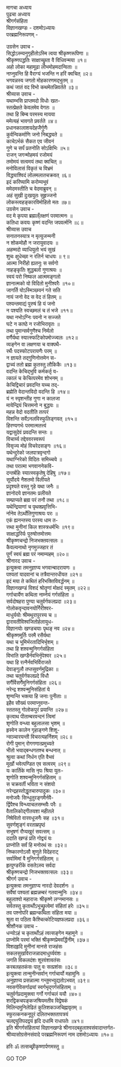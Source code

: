 मागचा अध्याय  
पुढचा अध्याय  
श्रीगर्गसंहिता  
विज्ञानखण्डः - दशमोऽध्यायः  
परब्रह्मनिरूपणम् -  
  
उग्रसेन उवाच -  
सिद्धोऽस्म्यनुगृहीतोऽस्मि त्वया श्रीकृष्णरूपिणा ॥  
श्रीकृष्णपद्धतिः साक्षाच्छ्रुता वै विधिवन्मया ॥१॥  
अहो लोका महामूढा लोभमोहमदान्विताः ॥  
नाप्नुवन्ति हि वैराग्यं भजन्ति न हरिं क्वचित् ॥२॥  
भगवन्नस्य जगतो मोहकारणमद्‌भुतम् ॥  
कथं जातं वद विभो कथमेतन्निवर्तते ॥३॥  
श्रीव्यास उवाच -  
यथाम्भसि प्राप्तमदो विधोः खत-  
     स्तत्प्रेक्षते केवलमेव वेगतः ॥  
तथा हि बिम्ब परमस्य मायया  
     ममेत्यहं भावगते प्रवर्तते ॥४॥  
प्रधानकालाशयदेहजैर्गुणैः  
     कुर्वन्विकर्माणि जनो निबद्ध्यते ॥  
काचेऽर्भकं सैकत एव जीवनं  
     गुणे च सर्पं प्रतनोति सोऽक्षिभिः ॥५॥  
राजन् जगन्मोहमयं रजोमयं  
     तमोमयं सत्वमयं तथा क्वचित् ॥  
मनोविलासं विकृतं च विभ्रमं  
     विद्ध्याश्विदं लोलमलातचक्रवत् ॥६॥  
इदं करिष्यामि करोम्यभूवं  
     ममेदमस्तीति च वेदमाब्रुवन् ॥  
अहं सुखी दुःखयुतः सुहृज्जनो  
     लोकस्त्वहङ्कारविमोहितो मतः ॥७॥  
उग्रसेन उवाच -  
वद मे कृपया ब्रह्मल्ँलक्षणं परमात्मनः ॥  
कतिधा कवयः कृष्णं वदन्ति जपवर्त्मनि ॥८॥  
श्रीव्यास उवाच  
सनातनस्यात्र न मृत्युजन्मनी  
     न शोकमोहौ न जरायुवादयः ॥  
अहम्मदो व्याधियुतो भयं सुखं  
     शुचः क्षुधेच्छा न रतिर्न चाधयः ॥ ९॥  
आत्मा निरीहो ह्यतनुः स सर्वगो  
     नाहङ्कृतिः शुद्धबलो गुणाश्रयः ॥  
स्वयं परो निष्फल आत्ममङ्गलो  
     ज्ञानात्मको यो विदितो मुनीश्वरैः ॥१०॥  
जागर्ति योऽस्मिञ्छयनं गते सति  
     नायं जनो वेद स वेद तं हितम् ॥  
पश्यन्तमाद्यं पुरुषं हि यं जनो  
     न पश्यति स्वच्छमलं च तं भजे ॥११॥  
यथा नभोऽग्निः पवनो न सज्जते  
     घटे न काष्ठे न रजोभिरावृतः ॥  
तथा पुमान्सर्वगुणैश्च निर्मलो  
     वर्णैर्यथा स्यात्स्फटिकोपमोज्ज्वलः ॥१२॥  
व्यङ्गेन वा लक्षणया च वाक्पथै-  
     रर्थैः पदस्फोटपरायणैः परम् ॥  
न ज्ञायते तद्गुणिनोत्तमेन स-  
     द्वाच्यं ततो ब्रह्म कुतस्तु लौकिकैः ॥१३॥  
वदन्ति केचिद्भुवि कर्मकर्तृ य-  
     त्कालं च केचित्परमेव शोभनम् ॥  
केचिद्विचारं प्रवदन्ति यच्च तद्‌-  
     ब्रह्मेति वेदान्तविदो वदन्ति हि ॥१४॥  
यं न स्पृशन्तीह गुणा न कालजा  
     मायेन्द्रियं चित्तमनो न बुद्धयः ॥  
महन्न वेदो वदतीति तत्परं  
     विशन्ति सर्वेऽनलविस्फुलिङ्गवत् ॥१५॥  
हिरण्यगर्भः परमात्मतत्त्वं  
     यद्वासुदेवं प्रवदन्ति सन्तः ॥  
विचार्य्य तद्देववरस्वरूपं  
     विसृज्य मोहं विचरेदसङ्गः ॥१६॥  
यथेन्दुरेको जलपात्रवृन्दगो  
     यथाग्निरेको विदितः समिच्चये ॥  
तथा परात्मा भगवाननेकवि-  
     दन्तर्बहिः स्यात्स्वकृतेषु देहिषु ॥१७॥  
सूर्योदये नैशतमो विलीयते  
     प्रदृश्यते वस्तु गृहे यथा जनैः ॥  
ज्ञानोदये ज्ञानतमः प्रलीयते  
     सम्प्राप्यते ब्रह्म परं तनौ तथा ॥१८॥  
यथेन्द्रियाणां च पृथक्प्रवृत्तिभि-  
     र्नानेव तेऽर्थोतिगुणाश्रयः परः ॥  
एकं ह्यनन्तस्य परस्य धाम त-  
     त्तथा मुनीनां किल शास्त्रधर्मभिः ॥१९॥  
साक्षाद्धरिर्यः पुरुषोत्तमोत्तमः  
     श्रीकृष्णचन्द्रो निजभक्तवत्सलः ॥  
कैवल्यनाथो नृगमुज्जहार तं  
     पूर्णं स्वयं ब्रह्म परं नमाम्यहम् ॥२०॥  
श्रीनारद उवाच -  
इत्युक्त्वा तमनुज्ञाप्य भगवान्बादरायणः ॥  
पश्यतां यादवानां च तत्रैवान्तरधीयत ॥२१॥  
इदं मया ते कथितं हरिभक्तिविवर्द्धनम् ॥  
विज्ञानखण्डं विशदं श्रोतॄणां मोक्षदं स्मृतम् ॥२२॥  
गर्गाचार्येण कथिता नाम्नेयं गर्गसंहिता ॥  
सर्वदोषहरा पुण्या चतुर्वर्गफलप्रदा ॥२३॥  
गोलोकवृन्दावनयोर्गिरीश्वर-  
     माधुर्ययोः श्रीमथुरापुरस्य च ॥  
द्वारावतीविश्वजितोर्हलायुध-  
     विज्ञानयोः खण्डचयाः पृथङ् नव ॥२४॥  
श्रीकृष्णमूर्तिः परमै रसैर्यथा  
     यथा च भूमिर्भरतादिभिर्भृशम् ॥  
तथा हि शश्वन्मुनिगर्गसंहिता  
     विभाति खण्डैर्नवभिर्नृपेश्वर ॥२५॥  
यथा हि रत्नैर्नवभिर्विराजते  
     देवाङ्गुलौ तप्तसुवर्णमुद्रिका ॥  
तथा चतुर्वर्गफलप्रदे विधौ  
     सर्गैर्विसर्गैमुनिगर्गसंहिता ॥२६॥  
नरेन्द्र शश्वन्मुनिसंहितां ये  
     शृण्वन्ति भक्त्या हि जनाः पुनीताः ॥  
इहैव सौख्यं परमाप्नुवन्त-  
     स्ततस्तु गोलोकपुरं प्रयान्ति ॥२७॥  
कृत्वाथ पीताम्बरवन्दनं त्विमां  
     शृणोति वन्ध्या बहुलालसा भृशम् ॥  
हृस्वेन कालेन गृहाङ्गणे शिशू-  
     न्सञ्चारयन्ती विचरत्यहर्निशम् ॥२८॥  
रोगी पुमान् रोगगणात्प्रमुच्यते  
     भीतो भयाद्‌बन्धगतश्च बन्धनात् ॥  
श्रुत्वा कथां निर्धन एति वैभवं  
     मूर्खो भवेत्पण्डित एव सत्वरम् ॥२९॥  
यः कार्तिके मासि नृपः श्रिया युतः-  
     शृणोति शश्वन्मुनिगर्गसंहिताम् ॥  
स चक्रवर्ती भविता न संशयो  
     नरेन्द्रहस्तोद्धृतचारुपादुकः ॥३०॥  
मनोजवैः सिन्धुतुरङ्गमैर्नवै-  
     र्द्विपैश्च विन्ध्याचलसम्भवैः परैः ॥  
वैतालिकोद्‌गीतयशा महीतले  
     निषेवितो वारवधूजनैः सह ॥३१॥  
सुवर्णशृङ्गं वरताम्रपृष्ठं  
     सभूषणं रौप्यखुरं सवत्सम् ॥  
ददाति खण्डं प्रति गोद्वयं यः  
     प्राप्नोति सर्वं हि मनोरथं सः ॥३२॥  
निष्कारणोऽसौ शृणुते विदेहराट्  
     सर्वामिमां वै मुनिगर्गसंहिताम् ॥  
हृत्पुण्डरीके वसतेऽस्य सर्वदा  
     श्रीकृष्णचन्द्रो निजभक्तवत्सलः ॥३३॥  
श्रीगर्ग उवाच -  
इत्युक्त्वा तमनुज्ञाप्य नारदो देवदर्शनः ॥  
सर्वेषां पश्यतां ब्रह्मन्नम्बरं गतवान्मुनिः ॥३४॥  
बहुलाश्वो महाराजः श्रीकृष्णे लग्नमानसः ॥  
सर्वतस्तु कृतार्थोऽभूच्छ्रुत्वेमां संहितां हरेः ॥३५॥  
तव पश्नोपरि ब्रह्मन्कथिता संहिता मया ॥  
श्रुता वा पठिता कैश्चित्कोटियज्ञफलप्रदा ॥३६॥  
श्रीशौनक उवाच -  
धन्योऽहं च कृतार्थोऽहं त्वत्सङ्गेन महामुने ॥  
प्राप्नोमि परमां भक्तिं श्रीकृष्णप्रेमवर्द्धिनीम् ॥३७॥  
विशदहृदि मुनीनां मानसे राजहंसः  
     सकलसुखविराजन्नादमाधुर्य्यवंशः ॥  
जगति विकलदंशः शूरवंशावतंसः  
     करबलहतकंसः पातु वः सत्प्रशंसः ॥३८॥  
इत्युक्त्वा तान्मुनीन्सर्वान् गर्गाचार्यो महामुनिः ॥  
अनुज्ञाप्य प्रसन्नात्मा गन्तुमभ्युद्यतोऽभवत् ॥३९॥  
नवसर्गविसर्गाढ्यां स्वर्गभृद्‌गर्गसंहिताम् ॥  
चतुर्वर्गप्रदामुक्त्वा गर्गो गर्गाचलं ययौ ॥४०॥  
शरद्विकचपङ्कजश्रियमतीव विद्वेषकं  
     मिलिन्दमुनिलेढितं कुलिशकञ्जचिह्नावृतम् ॥  
स्फुरत्कनकनूपुरं दलितभक्ततापत्रयं  
     चलद्द्युतिपदद्वयं हृदि दधामि राधापतेः ॥४१॥  
इति श्रीगर्गसंहितायां विज्ञानखण्डे श्रीनारदबहुलाश्वसंवादान्तर्गत-  
श्रीव्यासोग्रसेनसंवादे परब्रह्मनिरूपणं नाम दशमोऽध्यायः ॥१०॥  
  
हरिः ॐ तत्सच्छ्रीकृष्णार्पणमस्तु ॥  
  
GO TOP
